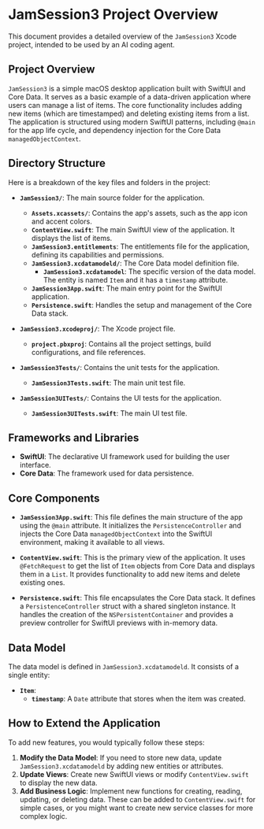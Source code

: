 # JamSession3 Project Overview

This document provides a detailed overview of the `JamSession3` Xcode project, intended to be used by an AI coding agent.

## Project Overview

`JamSession3` is a simple macOS desktop application built with SwiftUI and Core Data. It serves as a basic example of a data-driven application where users can manage a list of items. The core functionality includes adding new items (which are timestamped) and deleting existing items from a list. The application is structured using modern SwiftUI patterns, including `@main` for the app life cycle, and dependency injection for the Core Data `managedObjectContext`.

## Directory Structure

Here is a breakdown of the key files and folders in the project:

- **`JamSession3/`**: The main source folder for the application.
  - **`Assets.xcassets/`**: Contains the app's assets, such as the app icon and accent colors.
  - **`ContentView.swift`**: The main SwiftUI view of the application. It displays the list of items.
  - **`JamSession3.entitlements`**: The entitlements file for the application, defining its capabilities and permissions.
  - **`JamSession3.xcdatamodeld/`**: The Core Data model definition file.
    - **`JamSession3.xcdatamodel`**: The specific version of the data model. The entity is named `Item` and it has a `timestamp` attribute.
  - **`JamSession3App.swift`**: The main entry point for the SwiftUI application.
  - **`Persistence.swift`**: Handles the setup and management of the Core Data stack.

- **`JamSession3.xcodeproj/`**: The Xcode project file.
  - **`project.pbxproj`**: Contains all the project settings, build configurations, and file references.

- **`JamSession3Tests/`**: Contains the unit tests for the application.
  - **`JamSession3Tests.swift`**: The main unit test file.

- **`JamSession3UITests/`**: Contains the UI tests for the application.
  - **`JamSession3UITests.swift`**: The main UI test file.

## Frameworks and Libraries

- **SwiftUI**: The declarative UI framework used for building the user interface.
- **Core Data**: The framework used for data persistence.

## Core Components

- **`JamSession3App.swift`**: This file defines the main structure of the app using the `@main` attribute. It initializes the `PersistenceController` and injects the Core Data `managedObjectContext` into the SwiftUI environment, making it available to all views.

- **`ContentView.swift`**: This is the primary view of the application. It uses `@FetchRequest` to get the list of `Item` objects from Core Data and displays them in a `List`. It provides functionality to add new items and delete existing ones.

- **`Persistence.swift`**: This file encapsulates the Core Data stack. It defines a `PersistenceController` struct with a shared singleton instance. It handles the creation of the `NSPersistentContainer` and provides a preview controller for SwiftUI previews with in-memory data.

## Data Model

The data model is defined in `JamSession3.xcdatamodeld`. It consists of a single entity:

- **`Item`**:
  - **`timestamp`**: A `Date` attribute that stores when the item was created.

## How to Extend the Application

To add new features, you would typically follow these steps:

1.  **Modify the Data Model**: If you need to store new data, update `JamSession3.xcdatamodeld` by adding new entities or attributes.
2.  **Update Views**: Create new SwiftUI views or modify `ContentView.swift` to display the new data.
3.  **Add Business Logic**: Implement new functions for creating, reading, updating, or deleting data. These can be added to `ContentView.swift` for simple cases, or you might want to create new service classes for more complex logic. 